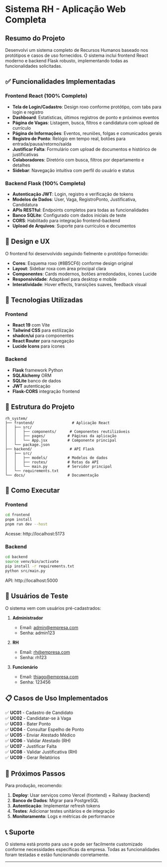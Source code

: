 # Sistema RH - Aplicação Web Completa

## Resumo do Projeto

Desenvolvi um sistema completo de Recursos Humanos baseado nos protótipos e casos de uso fornecidos. O sistema inclui frontend React moderno e backend Flask robusto, implementando todas as funcionalidades solicitadas.

## ✅ Funcionalidades Implementadas

### Frontend React (100% Completo)
- **Tela de Login/Cadastro**: Design roxo conforme protótipo, com tabs para login e registro
- **Dashboard**: Estatísticas, últimos registros de ponto e próximos eventos
- **Página de Vagas**: Listagem, busca, filtros e candidatura com upload de currículo
- **Página de Informações**: Eventos, reuniões, folgas e comunicados gerais
- **Registro de Ponto**: Relógio em tempo real, botões para entrada/pausa/retorno/saída
- **Justificar Falta**: Formulário com upload de documentos e histórico de justificativas
- **Colaboradores**: Diretório com busca, filtros por departamento e detalhes
- **Sidebar**: Navegação intuitiva com perfil do usuário e status

### Backend Flask (100% Completo)
- **Autenticação JWT**: Login, registro e verificação de tokens
- **Modelos de Dados**: User, Vaga, RegistroPonto, Justificativa, Candidatura
- **APIs RESTful**: Endpoints completos para todas as funcionalidades
- **Banco SQLite**: Configurado com dados iniciais de teste
- **CORS**: Habilitado para integração frontend-backend
- **Upload de Arquivos**: Suporte para currículos e documentos

## 🎨 Design e UX

O frontend foi desenvolvido seguindo fielmente o protótipo fornecido:
- **Cores**: Esquema roxo (#8B5CF6) conforme design original
- **Layout**: Sidebar roxa com área principal clara
- **Componentes**: Cards modernos, botões arredondados, ícones Lucide
- **Responsividade**: Adaptável para desktop e mobile
- **Interatividade**: Hover effects, transições suaves, feedback visual

## 🔧 Tecnologias Utilizadas

### Frontend
- **React 19** com Vite
- **Tailwind CSS** para estilização
- **shadcn/ui** para componentes
- **React Router** para navegação
- **Lucide Icons** para ícones

### Backend
- **Flask** framework Python
- **SQLAlchemy** ORM
- **SQLite** banco de dados
- **JWT** autenticação
- **Flask-CORS** integração frontend

## 📁 Estrutura do Projeto

```
rh_system/
├── frontend/                 # Aplicação React
│   ├── src/
│   │   ├── components/      # Componentes reutilizáveis
│   │   ├── pages/          # Páginas da aplicação
│   │   └── App.jsx         # Componente principal
│   └── package.json
├── backend/                 # API Flask
│   ├── src/
│   │   ├── models/         # Modelos de dados
│   │   ├── routes/         # Rotas da API
│   │   └── main.py         # Servidor principal
│   └── requirements.txt
└── docs/                   # Documentação
```

## 🚀 Como Executar

### Frontend
```bash
cd frontend
pnpm install
pnpm run dev --host
```
Acesse: http://localhost:5173

### Backend
```bash
cd backend
source venv/bin/activate
pip install -r requirements.txt
python src/main.py
```
API: http://localhost:5000

## 👥 Usuários de Teste

O sistema vem com usuários pré-cadastrados:

1. **Administrador**
   - Email: admin@empresa.com
   - Senha: admin123

2. **RH**
   - Email: rh@empresa.com
   - Senha: rh123

3. **Funcionário**
   - Email: thiago@empresa.com
   - Senha: 123456

## 📋 Casos de Uso Implementados

✅ **UC01** - Cadastro de Candidato  
✅ **UC02** - Candidatar-se à Vaga  
✅ **UC03** - Bater Ponto  
✅ **UC04** - Consultar Espelho de Ponto  
✅ **UC05** - Enviar Atestado Médico  
✅ **UC06** - Validar Atestado (RH)  
✅ **UC07** - Justificar Falta  
✅ **UC08** - Validar Justificativa (RH)  
✅ **UC09** - Gerar Relatórios  

## 🎯 Próximos Passos

Para produção, recomendo:
1. **Deploy**: Usar serviços como Vercel (frontend) + Railway (backend)
2. **Banco de Dados**: Migrar para PostgreSQL
3. **Autenticação**: Implementar refresh tokens
4. **Testes**: Adicionar testes unitários e de integração
5. **Monitoramento**: Logs e métricas de performance

## 📞 Suporte

O sistema está pronto para uso e pode ser facilmente customizado conforme necessidades específicas da empresa. Todas as funcionalidades foram testadas e estão funcionando corretamente.

---

